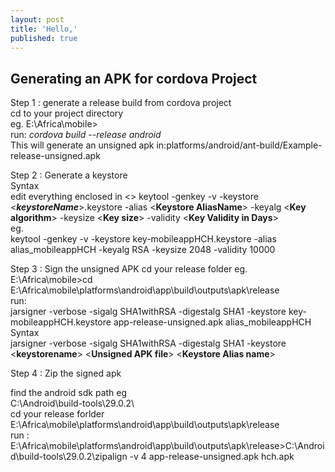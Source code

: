 ```yaml
---
layout: post
title: 'Hello,'
published: true
---
```


## Generating an APK for cordova Project
   Step 1 : generate a release build from cordova project  
   cd to your project directory  
   eg. E:\Africa\mobile>  
   run: _cordova build --release android_  
   This will generate an unsigned apk in:platforms/android/ant-build/Example-release-unsigned.apk
   
   Step 2 : Generate a keystore   
   Syntax    
   edit everything enclosed in <> 
   keytool -genkey -v -keystore <**_keystoreName_**>.keystore -alias <**Keystore AliasName**> -keyalg <**Key algorithm**> -keysize     <**Key size**> -validity <**Key Validity in Days**>   
  eg.  
  keytool -genkey -v -keystore key-mobileappHCH.keystore -alias alias_mobileappHCH -keyalg RSA -keysize 2048 
  -validity 10000
  
  Step 3 : Sign the unsigned APK
  cd your release folder eg.  
  E:\Africa\mobile>cd E:\Africa\mobile\platforms\android\app\build\outputs\apk\release  
  run:  
  jarsigner -verbose -sigalg SHA1withRSA -digestalg SHA1 -keystore key-mobileappHCH.keystore app-release-unsigned.apk alias_mobileappHCH  
  Syntax  
  jarsigner -verbose -sigalg SHA1withRSA -digestalg SHA1 -keystore <**keystorename**> <**Unsigned APK file**> <**Keystore Alias name**>  
  
  Step 4 : Zip the signed apk 
  
  find the android sdk path eg  
  C:\Android\build-tools\29.0.2\  
  cd your release forlder  
  E:\Africa\mobile\platforms\android\app\build\outputs\apk\release  
  run : 
  E:\Africa\mobile\platforms\android\app\build\outputs\apk\release>C:\Android\build-tools\29.0.2\zipalign -v 4 app-release-unsigned.apk hch.apk


  
   

